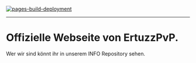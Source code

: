 [![pages-build-deployment](https://github.com/ertuzz/ertuzz.github.io/actions/workflows/pages/pages-build-deployment/badge.svg)](https://github.com/ertuzz/ertuzz.github.io/actions/workflows/pages/pages-build-deployment)   

- - - -

# Offizielle Webseite von ErtuzzPvP.   
Wer wir sind könnt ihr in unserem INFO Repository sehen.   

